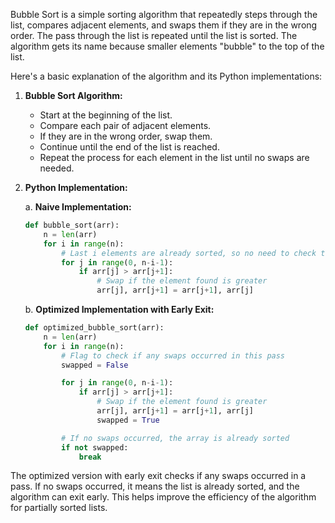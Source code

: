 Bubble Sort is a simple sorting algorithm that repeatedly steps through the list, compares adjacent elements, and swaps them if they are in the wrong order. The pass through the list is repeated until the list is sorted. The algorithm gets its name because smaller elements "bubble" to the top of the list.

Here's a basic explanation of the algorithm and its Python implementations:

1. **Bubble Sort Algorithm:**

   - Start at the beginning of the list.
   - Compare each pair of adjacent elements.
   - If they are in the wrong order, swap them.
   - Continue until the end of the list is reached.
   - Repeat the process for each element in the list until no swaps are needed.

2. **Python Implementation:**

   a. **Naive Implementation:**

    ```python
    def bubble_sort(arr):
        n = len(arr)
        for i in range(n):
            # Last i elements are already sorted, so no need to check them
            for j in range(0, n-i-1):
                if arr[j] > arr[j+1]:
                    # Swap if the element found is greater
                    arr[j], arr[j+1] = arr[j+1], arr[j]
    ```

   b. **Optimized Implementation with Early Exit:**

    ```python
    def optimized_bubble_sort(arr):
        n = len(arr)
        for i in range(n):
            # Flag to check if any swaps occurred in this pass
            swapped = False

            for j in range(0, n-i-1):
                if arr[j] > arr[j+1]:
                    # Swap if the element found is greater
                    arr[j], arr[j+1] = arr[j+1], arr[j]
                    swapped = True

            # If no swaps occurred, the array is already sorted
            if not swapped:
                break
    ```

The optimized version with early exit checks if any swaps occurred in a pass. If no swaps occurred, it means the list is already sorted, and the algorithm can exit early. This helps improve the efficiency of the algorithm for partially sorted lists.